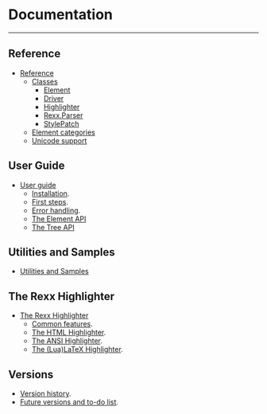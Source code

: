 Documentation
=============

---------------------------------

Reference
---------

- [Reference](ref/)
  - [Classes](ref/classes/)
    - [Element](ref/classes/element/)
    - [Driver](ref/classes/driver/)
    - [Highlighter](ref/classes/highlighter/)
    - [Rexx.Parser](ref/classes/rexx.parser/)
    - [StylePatch](ref/classes/stylepatch/)
  - [Element categories](ref/categories/)
  - [Unicode support](unicode/)

User Guide
----------

- [User guide](guide/)
  - [Installation](guide/install/).
  - [First steps](guide/first-steps/).
  - [Error handling](guide/errors/).
  - [The Element API](guide/elementapi/)
  - [The Tree API](guide/treeapi/)

Utilities and Samples
---------------------

- [Utilities and Samples](utils/)


The Rexx Highlighter
--------------------

- [The Rexx Highlighter](highlighter/)
  - [Common features](highlighter/features/).
  - [The HTML Highlighter](highlighter/html/).
  - [The ANSI Highlighter](highlighter/ansi/).
  - [The (Lua)LaTeX Highlighter](highlighter/latex/).


Versions
--------

- [Version history](history/).
- [Future versions and to-do list](todo/).


